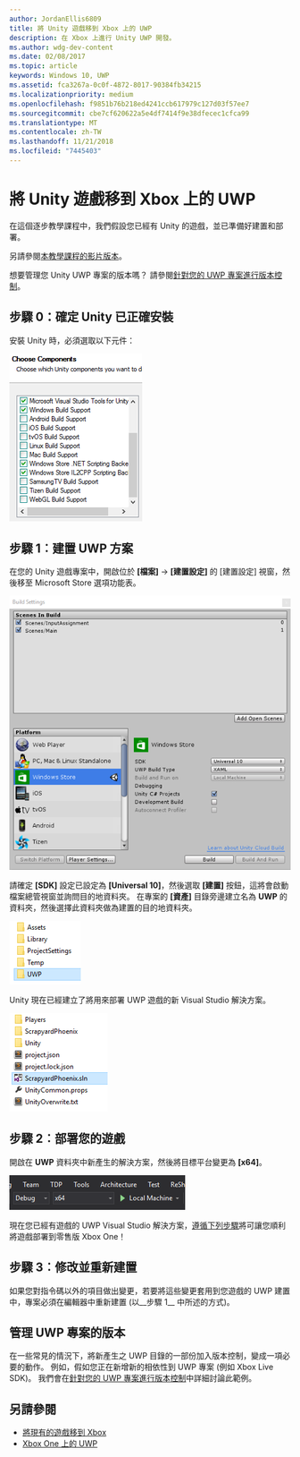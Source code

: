 ```yaml
---
author: JordanEllis6809
title: 將 Unity 遊戲移到 Xbox 上的 UWP
description: 在 Xbox 上進行 Unity UWP 開發。
ms.author: wdg-dev-content
ms.date: 02/08/2017
ms.topic: article
keywords: Windows 10, UWP
ms.assetid: fca3267a-0c0f-4872-8017-90384fb34215
ms.localizationpriority: medium
ms.openlocfilehash: f9851b76b218ed4241ccb617979c127d03f57ee7
ms.sourcegitcommit: cbe7cf620622a5e4df7414f9e38dfecec1cfca99
ms.translationtype: MT
ms.contentlocale: zh-TW
ms.lasthandoff: 11/21/2018
ms.locfileid: "7445403"
---
```

# <a name="bringing-unity-games-to-uwp-on-xbox"></a>將 Unity 遊戲移到 Xbox 上的 UWP


在這個逐步教學課程中，我們假設您已經有 Unity 的遊戲，並已準備好建置和部署。

另請參閱[本教學課程的影片版本](https://www.youtube.com/watch?v=f0Ptvw7k-CE)。

想要管理您 Unity UWP 專案的版本嗎？ 請參閱[針對您的 UWP 專案進行版本控制](development-lanes-unity-versioning.md)。

## <a name="step-0-ensure-unity-is-installed-correctly"></a>步驟 0：確定 Unity 已正確安裝

安裝 Unity 時，必須選取以下元件：

![Unity 安裝元件](images/unity-install-components.png)

## <a name="step-1-building-the-uwp-solution"></a>步驟 1︰建置 UWP 方案

在您的 Unity 遊戲專案中，開啟位於 **\[檔案\]** -&gt; **\[建置設定\]** 的 [建置設定] 視窗，然後移至 Microsoft Store 選項功能表。

![建置設定視窗](images/build-settings.png)

請確定 **\[SDK\]** 設定已設定為 **\[Universal 10\]**，然後選取 **\[建置\]** 按鈕，這將會啟動檔案總管視窗並詢問目的地資料夾。 在專案的 **\[資產\]** 目錄旁邊建立名為 **UWP** 的資料夾，然後選擇此資料夾做為建置的目的地資料夾。

![建置目的地資料夾](images/build-destination.png)

Unity 現在已經建立了將用來部署 UWP 遊戲的新 Visual Studio 解決方案。

![UWP VS 解決方案](images/uwp-vs-solution.png)

## <a name="step-2-deploying-your-game"></a>步驟 2︰部署您的遊戲

開啟在 **UWP** 資料夾中新產生的解決方案，然後將目標平台變更為 **\[x64\]**。

![x64 建置平台](images/x64-build-platform.png)

現在您已經有遊戲的 UWP Visual Studio 解決方案，[遵循下列步驟](getting-started.md)將可讓您順利將遊戲部署到零售版 Xbox One！

## <a name="step-3-modify-and-rebuild"></a>步驟 3︰修改並重新建置

如果您對指令碼以外的項目做出變更，若要將這些變更套用到您遊戲的 UWP 建置中，專案必須在編輯器中重新建置 (以__步驟 1__ 中所述的方式)。

## <a name="versioning-your-uwp-project"></a>管理 UWP 專案的版本

在一些常見的情況下，將新產生之 UWP 目錄的一部份加入版本控制，變成一項必要的動作。 例如，假如您正在新增新的相依性到 UWP 專案 (例如 Xbox Live SDK)。  我們會在[針對您的 UWP 專案進行版本控制](development-lanes-unity-versioning.md)中詳細討論此範例。

## <a name="see-also"></a>另請參閱
- [將現有的遊戲移到 Xbox](development-lanes-landing.md)
- [Xbox One 上的 UWP](index.md)
